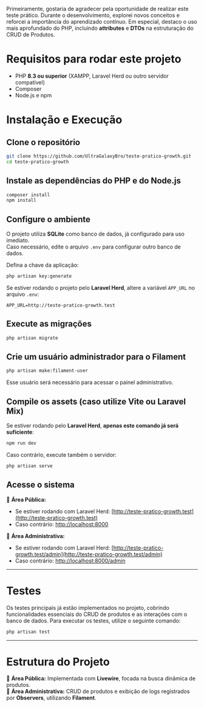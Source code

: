 Primeiramente, gostaria de agradecer pela oportunidade de realizar este teste prático. Durante o desenvolvimento, explorei novos conceitos e reforcei a importância do aprendizado contínuo. Em especial, destaco o uso mais aprofundado do PHP, incluindo **attributes** e **DTOs** na estruturação do CRUD de Produtos.

# Requisitos para rodar este projeto
- PHP **8.3 ou superior** (XAMPP, Laravel Herd ou outro servidor compatível)
- Composer
- Node.js e npm

# Instalação e Execução

## Clone o repositório
```bash
git clone https://github.com/UltraGalaxyBro/teste-pratico-growth.git
cd teste-pratico-growth
```

## Instale as dependências do PHP e do Node.js
```bash
composer install
npm install
```

## Configure o ambiente
O projeto utiliza **SQLite** como banco de dados, já configurado para uso imediato.  
Caso necessário, edite o arquivo `.env` para configurar outro banco de dados.

Defina a chave da aplicação:
```bash
php artisan key:generate
```

Se estiver rodando o projeto pelo **Laravel Herd**, altere a variável `APP_URL` no arquivo `.env`:
```env
APP_URL=http://teste-pratico-growth.test
```

## Execute as migrações
```bash
php artisan migrate
```

## Crie um usuário administrador para o Filament
```bash
php artisan make:filament-user
```
Esse usuário será necessário para acessar o painel administrativo.

## Compile os assets (caso utilize Vite ou Laravel Mix)
Se estiver rodando pelo **Laravel Herd**, **apenas este comando já será suficiente**:
```bash
npm run dev
```

Caso contrário, execute também o servidor:
```bash
php artisan serve
```

## Acesse o sistema
🔹 **Área Pública:**  
- Se estiver rodando com Laravel Herd: [http://teste-pratico-growth.test](http://teste-pratico-growth.test)  
- Caso contrário: [http://localhost:8000](http://localhost:8000)  

🔹 **Área Administrativa:**  
- Se estiver rodando com Laravel Herd: [http://teste-pratico-growth.test/admin](http://teste-pratico-growth.test/admin)  
- Caso contrário: [http://localhost:8000/admin](http://localhost:8000/admin)  

---

# Testes
Os testes principais já estão implementados no projeto, cobrindo funcionalidades essenciais do CRUD de produtos e as interações com o banco de dados. Para executar os testes, utilize o seguinte comando:

```bash
php artisan test
```

---

# Estrutura do Projeto

📌 **Área Pública:** Implementada com **Livewire**, focada na busca dinâmica de produtos.  
📌 **Área Administrativa:** CRUD de produtos e exibição de logs registrados por **Observers**, utilizando **Filament**.